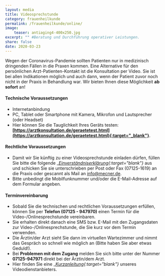 ```yaml
---
layout: media
title: Videosprechstunde
category: frauenheilkunde
permalink: /frauenheilkunde/online/
image: 
    teaser: antiaging4-400x250.jpg
excerpt: "" #Beratung und Durchführung operativer Leistungen.
share: false
date: 2020-03-23
---
```


Wegen der Coronavirus-Pandemie sollten Patienten nur in medizinisch dringenden Fällen in die Praxen kommen. Eine Alternative für den persönlichen Arzt-Patienten-Kontakt ist die Konsultation per Video. Sie ist bei allen Indikationen möglich und auch dann, wenn der Patient zuvor noch nicht in der Praxis in Behandlung war. Wir bieten Ihnen diese Möglichkeit **ab sofort** an!

#### Technische Voraussetzungen
* Internetanbindung
* PC, Tablet oder Smartphone mit Kamera, Mikrofon und Lautsprecher (oder Headset)
* Hier können Sie die Tauglichkeit Ihres Geräts testen: __[https://arztkonsultation.de/geraetetest.html](https://arztkonsultation.de/geraetetest.html){:target="_blank"}__.

#### Rechtliche Voraussetzungen

* Damit wir Sie künftig zu einer Videosprechstunde einladen dürfen, füllen Sie bitte die folgende __[Einverständniserklärung](/online/einverstaendnis-patientin.pdf){:target="_blank"}__ aus und schicken Sie sie unterschrieben per Post oder Fax (07125-1619) an die Praxis oder gescannt als Mail an info@mecner.de.
* Bitte unbedingt die Mobilfunknummer und/oder die E-Mail-Adresse auf dem Formular angeben.

#### Terminvereinbarung

* Sobald Sie die technischen und rechtlichen Voraussetzungen erfüllen, können Sie per **Telefon (07125 - 947970)** einen Termin für die Video-/Onlinesprechstunde vereinbaren.
* Sie erhalten direkt danach eine SMS bzw. E-Mail mit den Zugangsdaten zur Video-/Onlinesprechstunde, die Sie kurz vor dem Termin verwenden.
* Die Ärztin/der Arzt sieht Sie dann im virtuellen Wartezimmer und nimmt das Gespräch so schnell wie möglich an (Bitte haben Sie aber etwas Geduld!).
* Bei **Problemen mit dem Zugang** melden Sie sich bitte unter der Nummer **07125-947971** direkt bei der Ärztin/dem Arzt.
* Hier finden Sie eine __[Kurzanleitung](/online/anleitung-patientin.pdf){:target="_blank"}__ unseres Videodienstanbieters.
